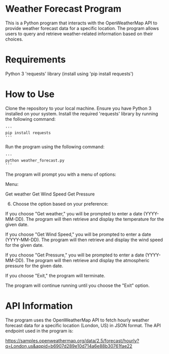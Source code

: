 # Weather Forecast Program

This is a Python program that interacts with the OpenWeatherMap API to provide weather forecast data for a specific location. 
The program allows users to query and retrieve weather-related information based on their choices.

# Requirements

Python 3
'requests' library (install using 'pip install requests')

# How to Use

Clone the repository to your local machine.
Ensure you have Python 3 installed on your system.
Install the required 'requests' library by running the following command:

    '''
    pip install requests
    '''

Run the program using the following command:

    '''
    python weather_forecast.py
    '''

The program will prompt you with a menu of options:

Menu:

Get weather
Get Wind Speed
Get Pressure


6. Choose the option based on your preference:

If you choose "Get weather," you will be prompted to enter a date (YYYY-MM-DD). The program will then retrieve and display the temperature for the given date.

If you choose "Get Wind Speed," you will be prompted to enter a date (YYYY-MM-DD). The program will then retrieve and display the wind speed for the given date.

If you choose "Get Pressure," you will be prompted to enter a date (YYYY-MM-DD). The program will then retrieve and display the atmospheric pressure for the given date.

If you choose "Exit," the program will terminate.

The program will continue running until you choose the "Exit" option.

# API Information

The program uses the OpenWeatherMap API to fetch hourly weather forecast data for a specific location (London, US) in JSON format. The API endpoint used in the program is:

https://samples.openweathermap.org/data/2.5/forecast/hourly?q=London,us&appid=b6907d289e10d714a6e88b30761fae22

